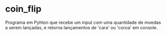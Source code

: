 # coin_flip
Programa em Pyhton que recebe um input com uma quantidade de moedas a serem lançadas, e retorna lançamentos de 'cara' ou 'coroa' em console.
